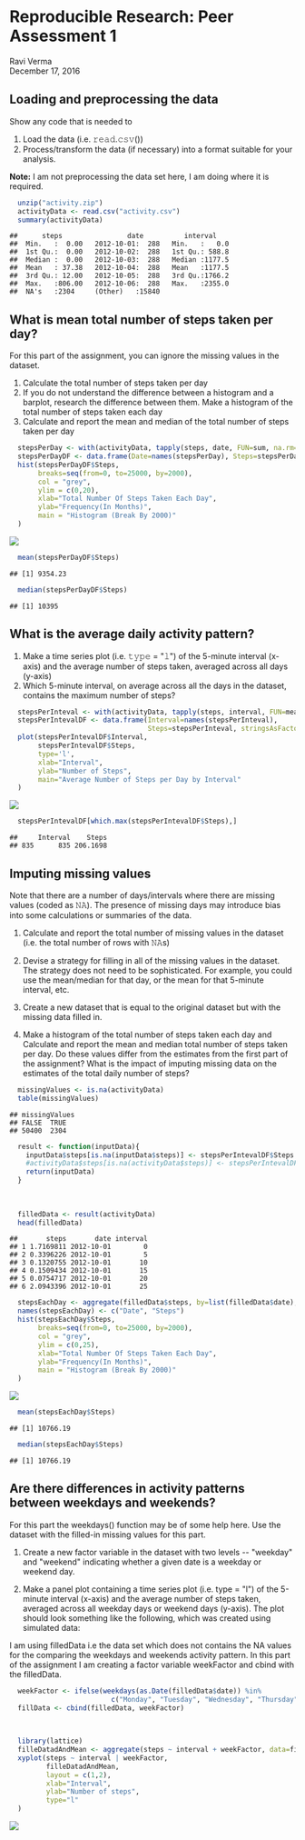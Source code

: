 # Reproducible Research: Peer Assessment 1
Ravi Verma  
December 17, 2016  


## Loading and preprocessing the data
Show any code that is needed to

1. Load the data (i.e. 𝚛𝚎𝚊𝚍.𝚌𝚜𝚟())
2. Process/transform the data (if necessary) into a format suitable for your analysis.

**Note:**  I am not preprocessing the data set here, I am doing where it is required.


```r
  unzip("activity.zip")
  activityData <- read.csv("activity.csv")
  summary(activityData)
```

```
##      steps                date          interval     
##  Min.   :  0.00   2012-10-01:  288   Min.   :   0.0  
##  1st Qu.:  0.00   2012-10-02:  288   1st Qu.: 588.8  
##  Median :  0.00   2012-10-03:  288   Median :1177.5  
##  Mean   : 37.38   2012-10-04:  288   Mean   :1177.5  
##  3rd Qu.: 12.00   2012-10-05:  288   3rd Qu.:1766.2  
##  Max.   :806.00   2012-10-06:  288   Max.   :2355.0  
##  NA's   :2304     (Other)   :15840
```


## What is mean total number of steps taken per day?
For this part of the assignment, you can ignore the missing values in the dataset.

1. Calculate the total number of steps taken per day
2. If you do not understand the difference between a histogram and a barplot, research the difference between them. Make a histogram of the total number of steps taken each day
3. Calculate and report the mean and median of the total number of steps taken per day

```r
  stepsPerDay <- with(activityData, tapply(steps, date, FUN=sum, na.rm=TRUE))
  stepsPerDayDF <- data.frame(Date=names(stepsPerDay), Steps=stepsPerDay)
  hist(stepsPerDayDF$Steps, 
       breaks=seq(from=0, to=25000, by=2000),
       col = "grey",
       ylim = c(0,20),
       xlab="Total Number Of Steps Taken Each Day",
       ylab="Frequency(In Months)",
       main = "Histogram (Break By 2000)"
  )
```

![](PA1_template_files/figure-html/computemean-1.png)<!-- -->

```r
  mean(stepsPerDayDF$Steps)
```

```
## [1] 9354.23
```

```r
  median(stepsPerDayDF$Steps)
```

```
## [1] 10395
```


## What is the average daily activity pattern?
1. Make a time series plot (i.e. 𝚝𝚢𝚙𝚎 = "𝚕") of the 5-minute interval (x-axis) and the average number of steps taken, averaged across all days (y-axis)
2. Which 5-minute interval, on average across all the days in the dataset, contains the maximum number of steps?

```r
  stepsPerInteval <- with(activityData, tapply(steps, interval, FUN=mean, na.rm=TRUE))
  stepsPerIntevalDF <- data.frame(Interval=names(stepsPerInteval), 
                                  Steps=stepsPerInteval, stringsAsFactors = FALSE)
  plot(stepsPerIntevalDF$Interval, 
       stepsPerIntevalDF$Steps, 
       type='l', 
       xlab="Interval", 
       ylab="Number of Steps", 
       main="Average Number of Steps per Day by Interval"
  )
```

![](PA1_template_files/figure-html/unnamed-chunk-1-1.png)<!-- -->

```r
  stepsPerIntevalDF[which.max(stepsPerIntevalDF$Steps),]
```

```
##     Interval    Steps
## 835      835 206.1698
```

## Imputing missing values
Note that there are a number of days/intervals where there are missing values (coded as 𝙽𝙰). The presence of missing days may introduce bias into some calculations or summaries of the data.

1. Calculate and report the total number of missing values in the dataset (i.e. the total number of rows with 𝙽𝙰s)

2. Devise a strategy for filling in all of the missing values in the dataset. The strategy does not need to be sophisticated. For example, you could use the mean/median for that day, or the mean for that 5-minute interval, etc.

3. Create a new dataset that is equal to the original dataset but with the missing data filled in.

4. Make a histogram of the total number of steps taken each day and Calculate and report the mean and median total number of steps taken per day. Do these values differ from the estimates from the first part of the assignment? What is the impact of imputing missing data on the estimates of the total daily number of steps?


```r
  missingValues <- is.na(activityData)
  table(missingValues)
```

```
## missingValues
## FALSE  TRUE 
## 50400  2304
```

```r
  result <- function(inputData){
    inputData$steps[is.na(inputData$steps)] <- stepsPerIntevalDF$Steps
    #activityData$steps[is.na(activityData$steps)] <- stepsPerIntevalDF$Steps
    return(inputData)
  }
  
  
  
  filledData <- result(activityData)
  head(filledData)
```

```
##       steps       date interval
## 1 1.7169811 2012-10-01        0
## 2 0.3396226 2012-10-01        5
## 3 0.1320755 2012-10-01       10
## 4 0.1509434 2012-10-01       15
## 5 0.0754717 2012-10-01       20
## 6 2.0943396 2012-10-01       25
```

```r
  stepsEachDay <- aggregate(filledData$steps, by=list(filledData$date), FUN=sum)
  names(stepsEachDay) <- c("Date", "Steps")
  hist(stepsEachDay$Steps, 
       breaks=seq(from=0, to=25000, by=2000),
       col = "grey",
       ylim = c(0,25),
       xlab="Total Number Of Steps Taken Each Day",
       ylab="Frequency(In Months)",
       main = "Histogram (Break By 2000)"
  )
```

![](PA1_template_files/figure-html/unnamed-chunk-2-1.png)<!-- -->

```r
  mean(stepsEachDay$Steps)
```

```
## [1] 10766.19
```

```r
  median(stepsEachDay$Steps)
```

```
## [1] 10766.19
```


## Are there differences in activity patterns between weekdays and weekends?
For this part the weekdays() function may be of some help here. Use the dataset with the filled-in missing values for this part.

1. Create a new factor variable in the dataset with two levels -- "weekday" and "weekend" indicating whether a given date is a weekday or weekend day. 

2. Make a panel plot containing a time series plot (i.e. type = "l") of the 5-minute interval (x-axis) and the average number of steps taken, averaged across all weekday days or weekend days (y-axis). The plot should look something like the following, which was created using simulated data:

I am using filledData i.e the data set which does not contains the NA values for the comparing the weekdays and weekends activity pattern. In this part of the assignment I am creating a factor variable weekFactor and cbind with the filledData.

```r
  weekFactor <- ifelse(weekdays(as.Date(filledData$date)) %in%  
                         c("Monday", "Tuesday", "Wednesday", "Thursday", "Friday"),"weekday", "weekend")
  fillData <- cbind(filledData, weekFactor)

  
  
  library(lattice)
  filleDatadAndMean <- aggregate(steps ~ interval + weekFactor, data=fillData, mean)
  xyplot(steps ~ interval | weekFactor, 
         filleDatadAndMean, 
         layout = c(1,2), 
         xlab="Interval", 
         ylab="Number of steps", 
         type="l"
  )
```

![](PA1_template_files/figure-html/unnamed-chunk-3-1.png)<!-- -->
